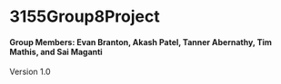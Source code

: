 # 3155Group8Project
<h4>Group Members: Evan Branton, Akash Patel, Tanner Abernathy, Tim Mathis, and Sai Maganti
</h4>
<p>Version 1.0</p>
